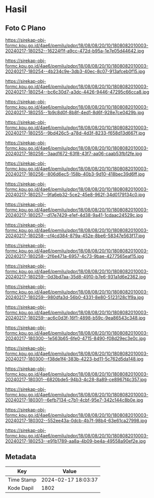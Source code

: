 # Hasil

## Foto C Plano

https://sirekap-obj-formc.kpu.go.id/4ae6/pemilu/pdpr/18/08/08/20/10/1808082010003-20240217-180252--16224f1f-a9cc-472d-b95a-1e7e05d44642.jpg

https://sirekap-obj-formc.kpu.go.id/4ae6/pemilu/pdpr/18/08/08/20/10/1808082010003-20240217-180254--4b234c9e-3db3-40ec-8c07-913afceb0f15.jpg

https://sirekap-obj-formc.kpu.go.id/4ae6/pemilu/pdpr/18/08/08/20/10/1808082010003-20240217-180254--bc6c30d7-a3dc-4426-9446-47295c66cca8.jpg

https://sirekap-obj-formc.kpu.go.id/4ae6/pemilu/pdpr/18/08/08/20/10/1808082010003-20240217-180255--1b9c8d0f-8b8f-4ed1-8d6f-928e7ce0429b.jpg

https://sirekap-obj-formc.kpu.go.id/4ae6/pemilu/pdpr/18/08/08/20/10/1808082010003-20240217-180255--9bd426c5-a78d-4d3f-8233-f658d13d667f.jpg

https://sirekap-obj-formc.kpu.go.id/4ae6/pemilu/pdpr/18/08/08/20/10/1808082010003-20240217-180256--3aad1672-63f8-43f7-aa06-caab53fb12fe.jpg

https://sirekap-obj-formc.kpu.go.id/4ae6/pemilu/pdpr/18/08/08/20/10/1808082010003-20240217-180256--806d6ec5-158b-40b3-9d10-418bec39d6ff.jpg

https://sirekap-obj-formc.kpu.go.id/4ae6/pemilu/pdpr/18/08/08/20/10/1808082010003-20240217-180257--9fa6eb32-5ce2-45e8-962f-34d0179134c0.jpg

https://sirekap-obj-formc.kpu.go.id/4ae6/pemilu/pdpr/18/08/08/20/10/1808082010003-20240217-180257--d17e7429-e1ef-4d38-9a41-1cdaac24529c.jpg

https://sirekap-obj-formc.kpu.go.id/4ae6/pemilu/pdpr/18/08/08/20/10/1808082010003-20240217-180258--cf4cd384-879a-452e-8be6-58347e563f17.jpg

https://sirekap-obj-formc.kpu.go.id/4ae6/pemilu/pdpr/18/08/08/20/10/1808082010003-20240217-180258--2f6e471a-6957-4c73-9bae-4277565eaf15.jpg

https://sirekap-obj-formc.kpu.go.id/4ae6/pemilu/pdpr/18/08/08/20/10/1808082010003-20240217-180259--0d3bd7aa-35d8-4910-b7e6-931a1d6e2362.jpg

https://sirekap-obj-formc.kpu.go.id/4ae6/pemilu/pdpr/18/08/08/20/10/1808082010003-20240217-180259--980dfa3d-56b0-4331-8e80-5123128c1f9a.jpg

https://sirekap-obj-formc.kpu.go.id/4ae6/pemilu/pdpr/18/08/08/20/10/1808082010003-20240217-180259--ac6c0d3f-16f1-4898-b59c-9ea86543c348.jpg

https://sirekap-obj-formc.kpu.go.id/4ae6/pemilu/pdpr/18/08/08/20/10/1808082010003-20240217-180300--1e563b65-6fe0-4715-8490-f08d29ec3e0c.jpg

https://sirekap-obj-formc.kpu.go.id/4ae6/pemilu/pdpr/18/08/08/20/10/1808082010003-20240217-180300--f38de1f4-383b-4223-bd11-5c762d5da148.jpg

https://sirekap-obj-formc.kpu.go.id/4ae6/pemilu/pdpr/18/08/08/20/10/1808082010003-20240217-180301--6820bde5-94b3-4c28-8a89-ce8967f4c357.jpg

https://sirekap-obj-formc.kpu.go.id/4ae6/pemilu/pdpr/18/08/08/20/10/1808082010003-20240217-180301--6efb7134-c7b1-4cbf-95e7-342c144c8b0e.jpg

https://sirekap-obj-formc.kpu.go.id/4ae6/pemilu/pdpr/18/08/08/20/10/1808082010003-20240217-180302--552ee43a-0dcb-4b7f-98b4-63e61ca27998.jpg

https://sirekap-obj-formc.kpu.go.id/4ae6/pemilu/pdpr/18/08/08/20/10/1808082010003-20240217-180253--e91b1789-aa8a-4b09-be4a-49558a90ef2e.jpg


## Metadata

| Key        | Value               |
| ---------- | ------------------- |
| Time Stamp | 2024-02-17 18:03:37 |
| Kode Dapil | 1802                |




